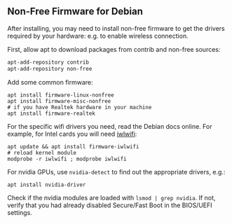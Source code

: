 ## Non-Free Firmware for Debian

After installing, you may need to install non-free firmware to get the drivers required by your hardware: e.g. to enable wireless connection.

First, allow apt to download packages from contrib and non-free sources:
```bash
apt-add-repository contrib
apt-add-repository non-free
```

Add some common firmware:
```
apt install firmware-linux-nonfree
apt install firmware-misc-nonfree
# if you have Realtek hardware in your machine
apt install firmware-realtek
```

For the specific wifi drivers you need, read the Debian docs online. For example, for Intel cards you will need [iwlwifi](https://wiki.debian.org/iwlwifi): 
```
apt update && apt install firmware-iwlwifi
# reload kernel module
modprobe -r iwlwifi ; modprobe iwlwifi
```

For nvidia GPUs, use `nvidia-detect` to find out the appropriate drivers, e.g.:
```
apt install nvidia-driver
```

Check if the nvidia modules are loaded with `lsmod | grep nvidia`. If not, verify that you had already disabled Secure/Fast Boot in the BIOS/UEFI settings. 
